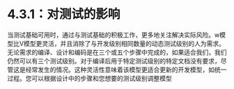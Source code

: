# 4.3.1：对测试的影响

当测试基础可用时，通过与测试基础的积极工作，更多地关注解决实际风险。w模型比V模型更灵活，并且消除了与开发级别相同数量的动态测试级别的人为需求。无论需求的编译、设计和编码是在三个或五个步骤中完成的，如果适合我们，我们仍然可以有三个测试级别。对于编译后用于特定测试级别的特定文档没有要求，尽管这是经常发生的情况。这种灵活性意味着该模型更适合更新的开发模型，如统一过程。您可以根据设计中的步骤和您想要的测试级别调整模型